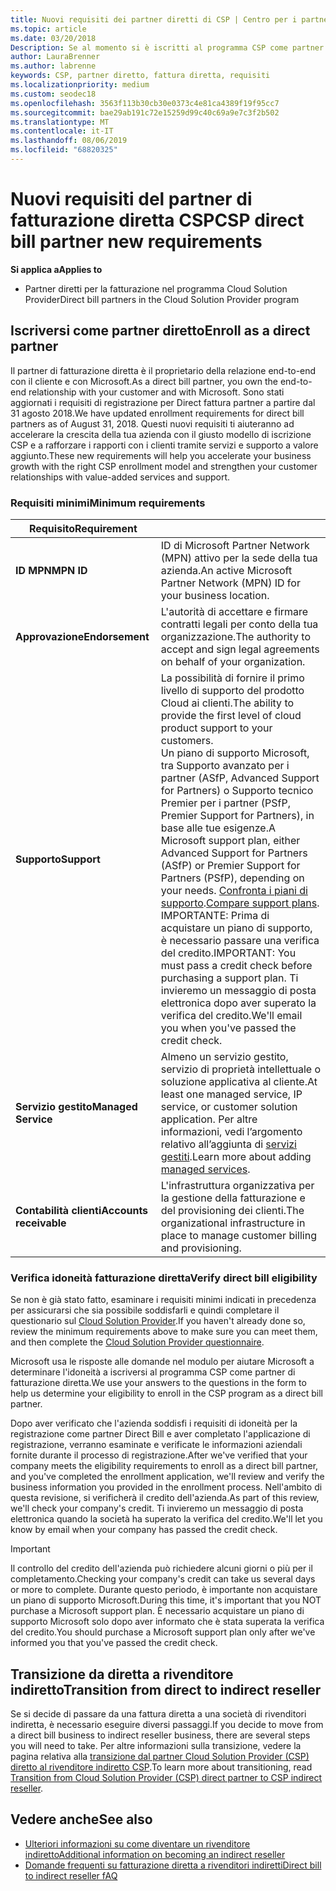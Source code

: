 ```yaml
---
title: Nuovi requisiti dei partner diretti di CSP | Centro per i partner
ms.topic: article
ms.date: 03/20/2018
Description: Se al momento si è iscritti al programma CSP come partner diretto, è necessario prepararsi a soddisfare i requisiti di supporto e servizi aggiornati.
author: LauraBrenner
ms.author: labrenne
keywords: CSP, partner diretto, fattura diretta, requisiti
ms.localizationpriority: medium
ms.custom: seodec18
ms.openlocfilehash: 3563f113b30cb30e0373c4e81ca4389f19f95cc7
ms.sourcegitcommit: bae29ab191c72e15259d99c40c69a9e7c3f2b502
ms.translationtype: MT
ms.contentlocale: it-IT
ms.lasthandoff: 08/06/2019
ms.locfileid: "68820325"
---
```

# <a name="csp-direct-bill-partner-new-requirements"></a><span data-ttu-id="83113-104">Nuovi requisiti del partner di fatturazione diretta CSP</span><span class="sxs-lookup"><span data-stu-id="83113-104">CSP direct bill partner new requirements</span></span>

<span data-ttu-id="83113-105">**Si applica a**</span><span class="sxs-lookup"><span data-stu-id="83113-105">**Applies to**</span></span>

- <span data-ttu-id="83113-106">Partner diretti per la fatturazione nel programma Cloud Solution Provider</span><span class="sxs-lookup"><span data-stu-id="83113-106">Direct bill partners in the Cloud Solution Provider program</span></span>

## <a name="enroll-as-a-direct-partner"></a><span data-ttu-id="83113-107">Iscriversi come partner diretto</span><span class="sxs-lookup"><span data-stu-id="83113-107">Enroll as a direct partner</span></span>

<span data-ttu-id="83113-108">Il partner di fatturazione diretta è il proprietario della relazione end-to-end con il cliente e con Microsoft.</span><span class="sxs-lookup"><span data-stu-id="83113-108">As a direct bill partner, you own the end-to-end relationship with your customer and with Microsoft.</span></span> <span data-ttu-id="83113-109">Sono stati aggiornati i requisiti di registrazione per Direct fattura partner a partire dal 31 agosto 2018.</span><span class="sxs-lookup"><span data-stu-id="83113-109">We have updated enrollment requirements for direct bill partners as of August 31, 2018.</span></span> <span data-ttu-id="83113-110">Questi nuovi requisiti ti aiuteranno ad accelerare la crescita della tua azienda con il giusto modello di iscrizione CSP e a rafforzare i rapporti con i clienti tramite servizi e supporto a valore aggiunto.</span><span class="sxs-lookup"><span data-stu-id="83113-110">These new requirements will help you accelerate your business growth with the right CSP enrollment model and strengthen your customer relationships with value-added services and support.</span></span>

### <a name="minimum-requirements"></a><span data-ttu-id="83113-111">Requisiti minimi</span><span class="sxs-lookup"><span data-stu-id="83113-111">Minimum requirements</span></span>

|<span data-ttu-id="83113-112">**Requisito**</span><span class="sxs-lookup"><span data-stu-id="83113-112">**Requirement**</span></span>|                             |
|--------------------------------|--------------------------------------------------------------|
|<span data-ttu-id="83113-113">**ID MPN**</span><span class="sxs-lookup"><span data-stu-id="83113-113">**MPN ID**</span></span>   |<span data-ttu-id="83113-114">ID di Microsoft Partner Network (MPN) attivo per la sede della tua azienda.</span><span class="sxs-lookup"><span data-stu-id="83113-114">An active Microsoft Partner Network (MPN) ID for your business location.</span></span>    |
|<span data-ttu-id="83113-115">**Approvazione**</span><span class="sxs-lookup"><span data-stu-id="83113-115">**Endorsement**</span></span>   |<span data-ttu-id="83113-116">L'autorità di accettare e firmare contratti legali per conto della tua organizzazione.</span><span class="sxs-lookup"><span data-stu-id="83113-116">The authority to accept and sign legal agreements on behalf of your organization.</span></span>|
|<span data-ttu-id="83113-117">**Supporto**</span><span class="sxs-lookup"><span data-stu-id="83113-117">**Support**</span></span>   |<span data-ttu-id="83113-118">La possibilità di fornire il primo livello di supporto del prodotto Cloud ai clienti.</span><span class="sxs-lookup"><span data-stu-id="83113-118">The ability to provide the first level of cloud product support to your customers.</span></span> <br><span data-ttu-id="83113-119">Un piano di supporto Microsoft, tra Supporto avanzato per i partner (ASfP, Advanced Support for Partners) o Supporto tecnico Premier per i partner (PSfP, Premier Support for Partners), in base alle tue esigenze.</span><span class="sxs-lookup"><span data-stu-id="83113-119">A Microsoft support plan, either Advanced Support for Partners (ASfP) or Premier Support for Partners (PSfP), depending on your needs.</span></span> <span data-ttu-id="83113-120">[Confronta i piani di supporto](https://partner.microsoft.com/support/partnersupport).</span><span class="sxs-lookup"><span data-stu-id="83113-120">[Compare support plans](https://partner.microsoft.com/support/partnersupport).</span></span><br> <span data-ttu-id="83113-121">IMPORTANTE: Prima di acquistare un piano di supporto, è necessario passare una verifica del credito.</span><span class="sxs-lookup"><span data-stu-id="83113-121">IMPORTANT: You must pass a credit check before purchasing a support plan.</span></span> <span data-ttu-id="83113-122">Ti invieremo un messaggio di posta elettronica dopo aver superato la verifica del credito.</span><span class="sxs-lookup"><span data-stu-id="83113-122">We'll email you when you've passed the credit check.</span></span> |
|<span data-ttu-id="83113-123">**Servizio gestito**</span><span class="sxs-lookup"><span data-stu-id="83113-123">**Managed Service**</span></span>   |<span data-ttu-id="83113-124">Almeno un servizio gestito, servizio di proprietà intellettuale o soluzione applicativa al cliente.</span><span class="sxs-lookup"><span data-stu-id="83113-124">At least one managed service, IP service, or customer solution application.</span></span> <span data-ttu-id="83113-125">Per altre informazioni, vedi l’argomento relativo all’aggiunta di [servizi gestiti](https://partner.microsoft.com/business-opportunities/managed-services-provider).</span><span class="sxs-lookup"><span data-stu-id="83113-125">Learn more about adding [managed services](https://partner.microsoft.com/business-opportunities/managed-services-provider).</span></span>|
|<span data-ttu-id="83113-126">**Contabilità clienti**</span><span class="sxs-lookup"><span data-stu-id="83113-126">**Accounts receivable**</span></span> |<span data-ttu-id="83113-127">L'infrastruttura organizzativa per la gestione della fatturazione e del provisioning dei clienti.</span><span class="sxs-lookup"><span data-stu-id="83113-127">The organizational infrastructure in place to manage customer billing and provisioning.</span></span>

### <a name="verify-direct-bill-eligibility"></a><span data-ttu-id="83113-128">Verifica idoneità fatturazione diretta</span><span class="sxs-lookup"><span data-stu-id="83113-128">Verify direct bill eligibility</span></span>

<span data-ttu-id="83113-129">Se non è già stato fatto, esaminare i requisiti minimi indicati in precedenza per assicurarsi che sia possibile soddisfarli e quindi completare il questionario sul [Cloud Solution Provider](https://partner.microsoft.com/cloud-solution-provider/assessment).</span><span class="sxs-lookup"><span data-stu-id="83113-129">If you haven't already done so, review the minimum requirements above to make sure you can meet them, and then complete the [Cloud Solution Provider questionnaire](https://partner.microsoft.com/cloud-solution-provider/assessment).</span></span>

<span data-ttu-id="83113-130">Microsoft usa le risposte alle domande nel modulo per aiutare Microsoft a determinare l'idoneità a iscriversi al programma CSP come partner di fatturazione diretta.</span><span class="sxs-lookup"><span data-stu-id="83113-130">We use your answers to the questions in the form to help us determine your eligibility to enroll in the CSP program as a direct bill partner.</span></span>

<span data-ttu-id="83113-131">Dopo aver verificato che l'azienda soddisfi i requisiti di idoneità per la registrazione come partner Direct Bill e aver completato l'applicazione di registrazione, verranno esaminate e verificate le informazioni aziendali fornite durante il processo di registrazione.</span><span class="sxs-lookup"><span data-stu-id="83113-131">After we've verified that your company meets the eligibility requirements to enroll as a direct bill partner, and you've completed the enrollment application, we'll review and verify the business information you provided in the enrollment process.</span></span> <span data-ttu-id="83113-132">Nell'ambito di questa revisione, si verificherà il credito dell'azienda.</span><span class="sxs-lookup"><span data-stu-id="83113-132">As part of this review, we'll check your company's credit.</span></span> <span data-ttu-id="83113-133">Ti invieremo un messaggio di posta elettronica quando la società ha superato la verifica del credito.</span><span class="sxs-lookup"><span data-stu-id="83113-133">We'll let you know by email when your company has passed the credit check.</span></span>

>[!IMPORTANT]
><span data-ttu-id="83113-134">Il controllo del credito dell'azienda può richiedere alcuni giorni o più per il completamento.</span><span class="sxs-lookup"><span data-stu-id="83113-134">Checking your company's credit can take us several days or more to complete.</span></span> <span data-ttu-id="83113-135">Durante questo periodo, è importante non acquistare un piano di supporto Microsoft.</span><span class="sxs-lookup"><span data-stu-id="83113-135">During this time, it's important that you NOT purchase a Microsoft support plan.</span></span> <span data-ttu-id="83113-136">È necessario acquistare un piano di supporto Microsoft solo dopo aver informato che è stata superata la verifica del credito.</span><span class="sxs-lookup"><span data-stu-id="83113-136">You should purchase a Microsoft support plan only after we've informed you that you've passed the credit check.</span></span>

## <a name="transition-from-direct-to-indirect-reseller"></a><span data-ttu-id="83113-137">Transizione da diretta a rivenditore indiretto</span><span class="sxs-lookup"><span data-stu-id="83113-137">Transition from direct to indirect reseller</span></span>

<span data-ttu-id="83113-138">Se si decide di passare da una fattura diretta a una società di rivenditori indiretta, è necessario eseguire diversi passaggi.</span><span class="sxs-lookup"><span data-stu-id="83113-138">If you decide to move from a direct bill business to indirect reseller business, there are several steps you will need to take.</span></span> <span data-ttu-id="83113-139">Per altre informazioni sulla transizione, vedere la pagina relativa alla [transizione dal partner Cloud Solution Provider (CSP) diretto al rivenditore indiretto CSP](transition-direct-to-indirect.md).</span><span class="sxs-lookup"><span data-stu-id="83113-139">To learn more about transitioning, read [Transition from Cloud Solution Provider (CSP) direct partner to CSP indirect reseller](transition-direct-to-indirect.md).</span></span> 

## <a name="see-also"></a><span data-ttu-id="83113-140">Vedere anche</span><span class="sxs-lookup"><span data-stu-id="83113-140">See also</span></span>

- [<span data-ttu-id="83113-141">Ulteriori informazioni su come diventare un rivenditore indiretto</span><span class="sxs-lookup"><span data-stu-id="83113-141">Additional information on becoming an indirect reseller</span></span>](https://assetsprod.microsoft.com/csp-directbill-to-indirect-transition.pdf)
- [<span data-ttu-id="83113-142">Domande frequenti su fatturazione diretta a rivenditori indiretti</span><span class="sxs-lookup"><span data-stu-id="83113-142">Direct bill to indirect reseller fAQ</span></span>](https://assetsprod.microsoft.com/mpn/direct-bill-partner-faq.pdf)
